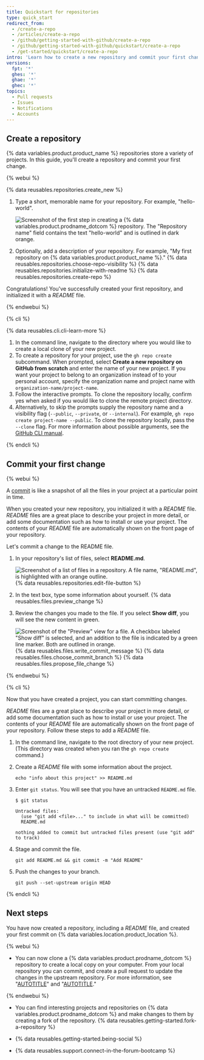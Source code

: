 ```yaml
---
title: Quickstart for repositories
type: quick_start
redirect_from:
  - /create-a-repo
  - /articles/create-a-repo
  - /github/getting-started-with-github/create-a-repo
  - /github/getting-started-with-github/quickstart/create-a-repo
  - /get-started/quickstart/create-a-repo
intro: 'Learn how to create a new repository and commit your first change in 5 minutes.'
versions:
  fpt: '*'
  ghes: '*'
  ghae: '*'
  ghec: '*'
topics:
  - Pull requests
  - Issues
  - Notifications
  - Accounts
---
```

## Create a repository

{% data variables.product.product_name %} repositories store a variety of projects. In this guide, you'll create a repository and commit your first change.

{% webui %}

{% data reusables.repositories.create_new %}
1. Type a short, memorable name for your repository. For example, "hello-world".

   ![Screenshot of the first step in creating a {% data variables.product.prodname_dotcom %} repository. The "Repository name" field contains the text "hello-world" and is outlined in dark orange.](/assets/images/help/repository/create-repository-name.png)
1. Optionally, add a description of your repository. For example, "My first repository on {% data variables.product.product_name %}."
{% data reusables.repositories.choose-repo-visibility %}
{% data reusables.repositories.initialize-with-readme %}
{% data reusables.repositories.create-repo %}

Congratulations! You've successfully created your first repository, and initialized it with a _README_ file.

{% endwebui %}

{% cli %}

{% data reusables.cli.cli-learn-more %}

1. In the command line, navigate to the directory where you would like to create a local clone of your new project.
1. To create a repository for your project, use the `gh repo create` subcommand. When prompted, select **Create a new repository on GitHub from scratch** and enter the name of your new project. If you want your project to belong to an organization instead of to your personal account, specify the organization name and project name with `organization-name/project-name`.
1. Follow the interactive prompts. To clone the repository locally, confirm yes when asked if you would like to clone the remote project directory.
1. Alternatively, to skip the prompts supply the repository name and a visibility flag (`--public`, `--private`, or `--internal`). For example, `gh repo create project-name --public`. To clone the repository locally, pass the `--clone` flag.  For more information about possible arguments, see the [GitHub CLI manual](https://cli.github.com/manual/gh_repo_create).

{% endcli %}

## Commit your first change

{% webui %}

A [commit](/get-started/quickstart/github-glossary#commit) is like a snapshot of all the files in your project at a particular point in time.

When you created your new repository, you initialized it with a _README_ file. _README_ files are a great place to describe your project in more detail, or add some documentation such as how to install or use your project. The contents of your _README_ file are automatically shown on the front page of your repository.

Let's commit a change to the README file.

1. In your repository's list of files, select **README.md**.

   ![Screenshot of a list of files in a repository. A file name, "README.md", is highlighted with an orange outline.](/assets/images/help/repository/create-commit-open-readme.png)
{% data reusables.repositories.edit-file-button %}
1. In the text box, type some information about yourself.
{% data reusables.files.preview_change %}
1. Review the changes you made to the file. If you select **Show diff**, you will see the new content in green.

   ![Screenshot of the "Preview" view for a file. A checkbox labeled "Show diff" is selected, and an addition to the file is indicated by a green line marker. Both are outlined in orange.](/assets/images/help/repository/create-commit-review.png)
{% data reusables.files.write_commit_message %}
{% data reusables.files.choose_commit_branch %}
{% data reusables.files.propose_file_change %}

{% endwebui %}

{% cli %}

Now that you have created a project, you can start committing changes.

_README_ files are a great place to describe your project in more detail, or add some documentation such as how to install or use your project. The contents of your _README_ file are automatically shown on the front page of your repository. Follow these steps to add a _README_ file.

1. In the command line, navigate to the root directory of your new project. (This directory was created when you ran the `gh repo create` command.)
1. Create a _README_ file with some information about the project.

    ```shell
    echo "info about this project" >> README.md
    ```

1. Enter `git status`. You will see that you have an untracked `README.md` file.

    ```shell
    $ git status

    Untracked files:
      (use "git add <file>..." to include in what will be committed)
      README.md

    nothing added to commit but untracked files present (use "git add" to track)
    ```

1. Stage and commit the file.

    ```shell
    git add README.md && git commit -m "Add README"
    ```

1. Push the changes to your branch.

    ```shell
    git push --set-upstream origin HEAD
    ```

{% endcli %}

## Next steps

You have now created a repository, including a _README_ file, and created your first commit on {% data variables.location.product_location %}.

{% webui %}

- You can now clone a {% data variables.product.prodname_dotcom %} repository to create a local copy on your computer. From your local repository you can commit, and create a pull request to update the changes in the upstream repository. For more information, see "[AUTOTITLE](/repositories/creating-and-managing-repositories/cloning-a-repository)" and "[AUTOTITLE](/get-started/getting-started-with-git/set-up-git)."

{% endwebui %}

- You can find interesting projects and repositories on {% data variables.product.prodname_dotcom %} and make changes to them by creating a fork of the repository. {% data reusables.getting-started.fork-a-repository %}

- {% data reusables.getting-started.being-social %}

- {% data reusables.support.connect-in-the-forum-bootcamp %}
